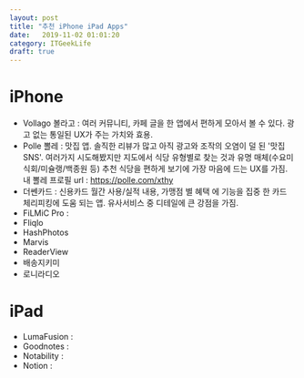 ```yaml
---
layout: post
title: "추천 iPhone iPad Apps"
date:   2019-11-02 01:01:20
category: ITGeekLife
draft: true
---
```


# iPhone
- Vollago 볼라고 : 여러 커뮤니티, 카페 글을 한 앱에서 편하게 모아서 볼 수 있다. 광고 없는 통일된 UX가 주는 가치와 효용.
- Polle 뽈레 : 맛집 앱. 솔직한 리뷰가 많고 아직 광고와 조작의 오염이 덜 된 '맛집 SNS'. 여러가지 시도해봤지만 지도에서 식당 유형별로 찾는 것과 유명 매체(수요미식회/미슐랭/백종원 등) 추천 식당을 편하게 보기에 가장 마음에 드는 UX를 가짐. 내 뽈레 프로필 url : https://polle.com/xthy
- 더쎈카드 : 신용카드 월간 사용/실적 내용, 가맹점 별 혜택 에 기능을 집중 한 카드 체리피킹에 도움 되는 앱. 유사서비스 중 디테일에 큰 강점을 가짐.
- FiLMiC Pro :
- Fliqlo
- HashPhotos
- Marvis
- ReaderView
- 배송지키미
- 로니라디오

# iPad
- LumaFusion :
- Goodnotes :
- Notability :
- Notion :